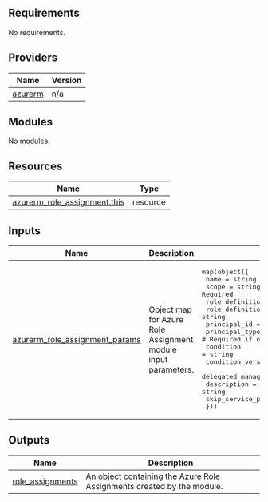 <!-- BEGIN_TF_DOCS -->
<!-- markdown-table-prettify-ignore-start -->
## Requirements

No requirements.

## Providers

| Name | Version |
|------|---------|
| <a name="provider_azurerm"></a> [azurerm](#provider\_azurerm) | n/a |

## Modules

No modules.

## Resources

| Name | Type |
|------|------|
| [azurerm_role_assignment.this](https://registry.terraform.io/providers/hashicorp/azurerm/latest/docs/resources/role_assignment) | resource |

## Inputs

| Name | Description | Type | Default | Required |
|------|-------------|------|---------|:--------:|
| <a name="input_azurerm_role_assignment_params"></a> [azurerm\_role\_assignment\_params](#input\_azurerm\_role\_assignment\_params) | Object map for Azure Role Assignment module input parameters. | <pre>map(object({<br>    name                                   = string<br>    scope                                  = string # Required<br>    role_definition_id                     = string<br>    role_definition_name                   = string<br>    principal_id                           = string # Required<br>    principal_type                         = string # Required if one of condition or condition_version is set<br>    condition                              = string<br>    condition_version                      = string<br>    delegated_managed_identity_resource_id = string<br>    description                            = string<br>    skip_service_principal_aad_check       = bool<br>  }))</pre> | n/a | yes |

## Outputs

| Name | Description |
|------|-------------|
| <a name="output_role_assignments"></a> [role\_assignments](#output\_role\_assignments) | An object containing the Azure Role Assignments created by the module. |
<!-- markdown-table-prettify-ignore-end -->

<!-- END_TF_DOCS -->
